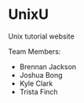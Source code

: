 # UnixU

Unix tutorial website

Team Members:
- Brennan Jackson
- Joshua Bong
- Kyle Clark
- Trista Finch
